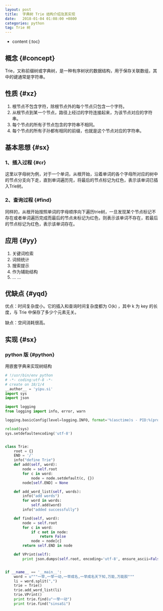 ```yaml
---
layout: post
title:  字典树 Trie 结构介绍及其实现
date:   2018-01-04 01:08:00 +0800
categories: python
tag: Trie 树
---
```

* content
{:toc}


## 概念 {#concept}
Trie，又称前缀树或字典树，是一种有序树状的数据结构，用于保存关联数组，其中的键通常是字符串。

## 性质 {#xz}
1. 根节点不包含字符，除根节点外的每个节点只包含一个字符。
2. 从根节点到某一个节点，路径上经过的字符连接起来，为该节点对应的字符串。
3. 每个节点的所有子节点包含的字符串不相同。
4. 每个节点的所有子孙都有相同的前缀，也就是这个节点对应的字符串。

## 基本思想 {#sx}

### 1、插入过程 {#cr}
这里以字母树为例，对于一个单词，从根开始，沿着单词的各个字母所对应的树中的节点分支向下走，直到单词遍历完，将最后的节点标记为红色，表示该单词已插入Trie树。

### 2、查询过程 {#find}

同样的，从根开始按照单词的字母顺序向下遍历trie树，一旦发现某个节点标记不存在或者单词遍历完成而最后的节点未标记为红色，则表示该单词不存在，若最后的节点标记为红色，表示该单词存在。

## 应用 {#yy}
1. 关键词检索
2. 词频统计
3. 搜索提示
4. 作为辅助结构
5. ... ...



## 优缺点 {#yqd}
优点：时间复杂度小。它的插入和查询时间复杂度都为 O(k) ，其中 k 为 key 的长度，与 Trie 中保存了多少个元素无关。

缺点：空间消耗很高。

## 实现 {#sx}

### python 版 {#python}

用嵌套字典来实现树结构

``` python
# !/usr/bin/env python
# -*- coding:utf-8 -*-
# create on 18/1/4
__author__ = 'yipu.si'
import sys
import json

import logging
from logging import info, error, warn

logging.basicConfig(level=logging.INFO, format='%(asctime)s - PID:%(process)d - %(levelname)s: %(message)s')

reload(sys)
sys.setdefaultencoding('utf-8')


class Trie:
    root = {}
    END = '/'
    info("define Trie")
    def add(self, word):
        node = self.root
        for c in word:
            node = node.setdefault(c, {})
        node[self.END] = None

    def add_word_list(self, words):
        info("add words")
        for word in words:
            self.add(word)
        info("added successfully")

    def find(self, word):
        node = self.root
        for c in word:
            if c not in node:
                return False
            node = node[c]
        return self.END in node

    def VPrint(self):
        print json.dumps(self.root, encoding='utf-8', ensure_ascii=False, indent=1)


if __name__ == '__main__':
    word = u"""一举,一举一动,一举成名,一举成名天下知,万能,万能胶"""
    li = word.split(",")
    trie = Trie()
    trie.add_word_list(li)
    trie.VPrint()
    print trie.find(u"一举一动")
    print trie.find("sinsaSi")



```




